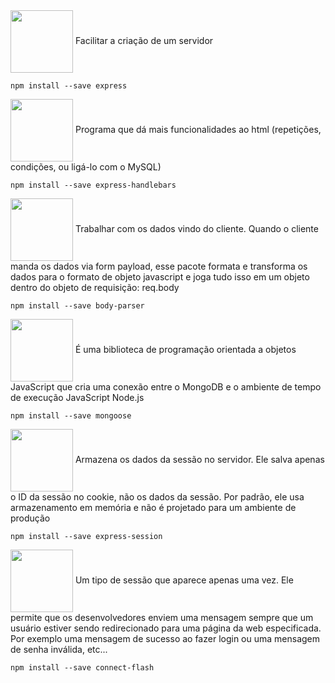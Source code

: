 <div>
<img align="center" src="https://31.media.tumblr.com/47f1a3bd81e3e43231625ce2e642b8cf/tumblr_mld36ndcTV1r0siqvo1_r1_400.gif" width="100px">
Facilitar a criação de um servidor
</div>

```shell
npm install --save express
```
<div>
<img align="center" src="https://31.media.tumblr.com/47f1a3bd81e3e43231625ce2e642b8cf/tumblr_mld36ndcTV1r0siqvo1_r1_400.gif" width="100px">
Programa que dá mais funcionalidades ao html (repetições, condições, ou ligá-lo com o MySQL)
</div>

```shell
npm install --save express-handlebars
```

<div>
<img align="center" src="https://31.media.tumblr.com/47f1a3bd81e3e43231625ce2e642b8cf/tumblr_mld36ndcTV1r0siqvo1_r1_400.gif" width="100px">
Trabalhar com os dados vindo do cliente. Quando o cliente manda os dados via form payload, esse pacote formata e transforma os dados para o formato de objeto javascript e joga tudo isso em um objeto dentro do objeto de requisição: req.body
</div>

```shell
npm install --save body-parser
```
<div>
<img align="center" src="https://31.media.tumblr.com/47f1a3bd81e3e43231625ce2e642b8cf/tumblr_mld36ndcTV1r0siqvo1_r1_400.gif" width="100px">
É uma biblioteca de programação orientada a objetos JavaScript que cria uma conexão entre o MongoDB e o ambiente de tempo de execução JavaScript Node.js
</div>

```shell
npm install --save mongoose
```

<div>
<img align="center" src="https://31.media.tumblr.com/47f1a3bd81e3e43231625ce2e642b8cf/tumblr_mld36ndcTV1r0siqvo1_r1_400.gif" width="100px">
Armazena os dados da sessão no servidor. Ele salva apenas o ID da sessão no cookie, não os dados da sessão. Por padrão, ele usa armazenamento em memória e não é projetado para um ambiente de produção
</div>

```shell
npm install --save express-session
```

<div>
<img align="center" src="https://31.media.tumblr.com/47f1a3bd81e3e43231625ce2e642b8cf/tumblr_mld36ndcTV1r0siqvo1_r1_400.gif" width="100px">
Um tipo de sessão que aparece apenas uma vez. Ele permite que os desenvolvedores enviem uma mensagem sempre que um usuário estiver sendo redirecionado para uma página da web especificada. Por exemplo uma mensagem de sucesso ao fazer login ou uma mensagem de senha inválida, etc...
</div> 

```shell
npm install --save connect-flash
```
